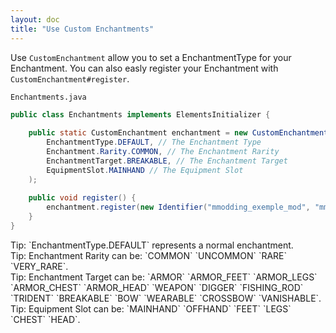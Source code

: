 ```yaml
---
layout: doc
title: "Use Custom Enchantments"
---
```


Use `CustomEnchantment` allow you to set a EnchantmentType for your Enchantment. You can also easly register your Enchantment with `CustomEnchantment#register`.

`Enchantments.java`
```java
public class Enchantments implements ElementsInitializer {
    
    public static CustomEnchantment enchantment = new CustomEnchantment(
        EnchantmentType.DEFAULT, // The Enchantment Type
        Enchantment.Rarity.COMMON, // The Enchantment Rarity
        EnchantmentTarget.BREAKABLE, // The Enchantment Target
        EquipmentSlot.MAINHAND // The Equipment Slot
    );
    
    public void register() {
        enchantment.register(new Identifier("mmodding_exemple_mod", "mmodding_enchantment"));
    }
}
```

<div class="notification is-success">Tip: `EnchantmentType.DEFAULT` represents a normal enchantment.</div>
<div class="notification is-success">Tip: Enchantment Rarity can be: `COMMON` `UNCOMMON` `RARE` `VERY_RARE`.</div>
<div class="notification is-success">Tip: Enchantment Target can be: `ARMOR` `ARMOR_FEET` `ARMOR_LEGS` `ARMOR_CHEST` `ARMOR_HEAD` `WEAPON` `DIGGER` `FISHING_ROD` `TRIDENT` `BREAKABLE` `BOW` `WEARABLE` `CROSSBOW` `VANISHABLE`.</div>
<div class="notification is-success">Tip: Equipment Slot can be: `MAINHAND` `OFFHAND` `FEET` `LEGS` `CHEST` `HEAD`.</div>
